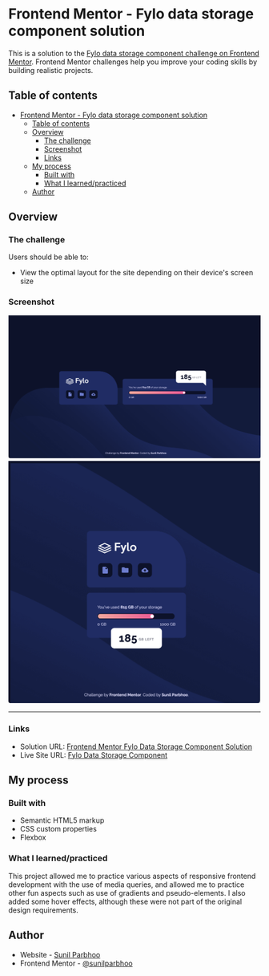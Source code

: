 # Frontend Mentor - Fylo data storage component solution

This is a solution to the [Fylo data storage component challenge on Frontend Mentor](https://www.frontendmentor.io/challenges/fylo-data-storage-component-1dZPRbV5n). Frontend Mentor challenges help you improve your coding skills by building realistic projects.

## Table of contents

- [Frontend Mentor - Fylo data storage component solution](#frontend-mentor---fylo-data-storage-component-solution)
  - [Table of contents](#table-of-contents)
  - [Overview](#overview)
    - [The challenge](#the-challenge)
    - [Screenshot](#screenshot)
    - [Links](#links)
  - [My process](#my-process)
    - [Built with](#built-with)
    - [What I learned/practiced](#what-i-learnedpracticed)
  - [Author](#author)

## Overview

### The challenge

Users should be able to:

- View the optimal layout for the site depending on their device's screen size

### Screenshot

![](./images/Screenshot%20Desktop.png)
![](./images/Screenshot%20Mobile.png)

---

### Links

- Solution URL: [Frontend Mentor Fylo Data Storage Component Solution](https://www.frontendmentor.io/solutions/responsive-fylo-data-storage-component-html-css-uxT7b4zsaE)
- Live Site URL: [Fylo Data Storage Component](https://sunilparbhoo.github.io/Frontend-Mentor-Fylo-Data-Storage-Component/)

## My process

### Built with

- Semantic HTML5 markup
- CSS custom properties
- Flexbox

### What I learned/practiced

This project allowed me to practice various aspects of responsive frontend development with the use of media queries, and allowed me to practice other fun aspects such as use of gradients and pseudo-elements. I also added some hover effects, although these were not part of the original design requirements.

## Author

- Website - [Sunil Parbhoo](https://github.com/SunilParbhoo)
- Frontend Mentor - [@sunilparbhoo](https://www.frontendmentor.io/profile/SunilParbhoo)
